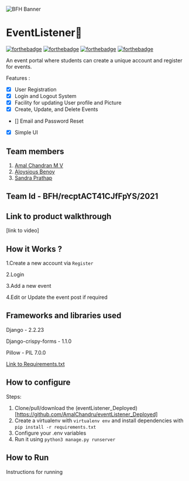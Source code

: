 ![BFH Banner](https://trello-attachments.s3.amazonaws.com/542e9c6316504d5797afbfb9/542e9c6316504d5797afbfc1/39dee8d993841943b5723510ce663233/Frame_19.png)
# EventListener📝
[![forthebadge](https://forthebadge.com/images/badges/made-with-python.svg)](https://forthebadge.com)
[![forthebadge](https://forthebadge.com/images/badges/uses-html.svg)](https://forthebadge.com)
[![forthebadge](https://forthebadge.com/images/badges/uses-css.svg)](https://forthebadge.com)
[![forthebadge](https://forthebadge.com/images/badges/built-with-love.svg)](https://forthebadge.com)

An event portal where students can create a unique account and register for events. 

Features :
- [x] User Registration 
- [x] Login and Logout System
- [x] Facility for updating User profile and Picture 
- [x] Create, Update, and Delete Events
- [] Email and Password Reset
- [x] Simple UI 
## Team members
1. [Amal Chandran M V](https://github.com/AmalChandru)
2. [Aloysious Benoy](https://github.com/aloysiousBenoy)
3. [Sandra Prathap](https://github.com/SandhraPrathap)
## Team Id - BFH/recptACT41CJfFpYS/2021
## Link to product walkthrough
[link to video]
## How it Works ?
1.Create a new account via `Register`

2.Login

3.Add a new event

4.Edit or Update the event post if required

## Frameworks and libraries used
Django - 2.2.23

Django-crispy-forms - 1.1.0

Pillow - PIL 7.0.0

[Link to Requirements.txt](https://github.com/AmalChandru/eventListenerServer/blob/master/requirements.txt)

## How to configure

Steps:

1. Clone/pull/download the (eventListener_Deployed)[https://github.com/AmalChandru/eventListener_Deployed]
2. Create a virtualenv with `virtualenv env` and install dependencies with `pip install -r requirements.txt`
3. Configure your .env variables
4. Run it using `python3 manage.py runserver`



## How to Run
Instructions for running
